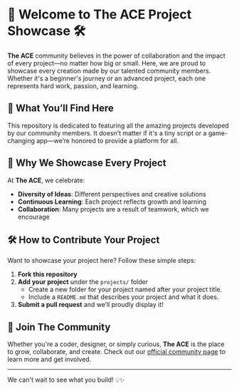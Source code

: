 # 🎉 Welcome to **The ACE Project Showcase** 🛠️

**The ACE** community believes in the power of collaboration and the impact of every project—no matter how big or small. Here, we are proud to showcase every creation made by our talented community members. Whether it's a beginner's journey or an advanced project, each one represents hard work, passion, and learning.

## 🌟 What You’ll Find Here
This repository is dedicated to featuring all the amazing projects developed by our community members. It doesn’t matter if it's a tiny script or a game-changing app—we’re honored to provide a platform for all.

## 🤝 Why We Showcase Every Project
At **The ACE**, we celebrate:
- **Diversity of Ideas**: Different perspectives and creative solutions
- **Continuous Learning**: Each project reflects growth and learning
- **Collaboration**: Many projects are a result of teamwork, which we encourage

## 🛠️ How to Contribute Your Project
Want to showcase your project here? Follow these simple steps:
1. **Fork this repository**
2. **Add your project** under the `projects/` folder
   - Create a new folder for your project named after your project title.
   - Include a `README.md` that describes your project and what it does.
3. **Submit a pull request** and we’ll proudly display it!

## 🙌 Join The Community
Whether you're a coder, designer, or simply curious, **The ACE** is the place to grow, collaborate, and create. Check out our [official community page](#) to learn more and get involved.

---

We can't wait to see what you build! 💡✨

